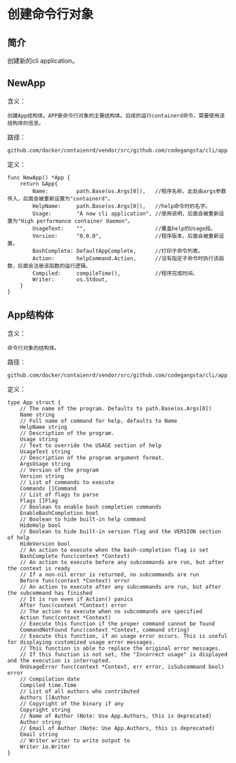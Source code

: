 创建命令行对象
======================================================
## 简介
创建新的cli application。

## NewApp
含义：

    创建App结构体。APP是命令行对象的主要结构体。后续的运行containerd命令，需要使用该结构体的信息。

路径：

    github.com/docker/contaienrd/vendor/src/github.com/codegangsta/cli/app.go

定义：

    func NewApp() *App {
        return &App{
            Name:         path.Base(os.Args[0]),   //程序名称，此处由args参数传入，后面会被重新设置为"containerd"。
            HelpName:     path.Base(os.Args[0]),   //help命令时的名字。
            Usage:        "A new cli application", //使用说明，后面会被重新设置为"High performance container daemon"。
            UsageText:    "",                      //覆盖help的Usage段。
            Version:      "0.0.0",                 //程序版本，后面会被重新设置。
            BashComplete: DefaultAppComplete,      //打印子命令列表。
            Action:       helpCommand.Action,      //没有指定子命令时执行该函数，后面会注册该函数的运行逻辑。
            Compiled:     compileTime(),           //程序完成时间。
            Writer:       os.Stdout,
        }
    }

## App结构体
含义：

    命令行对象的结构体。

路径：

    github.com/docker/contaienrd/vendor/src/github.com/codegangsta/cli/app.go

定义：

    type App struct {
        // The name of the program. Defaults to path.Base(os.Args[0])
        Name string
        // Full name of command for help, defaults to Name
        HelpName string
        // Description of the program.
        Usage string
        // Text to override the USAGE section of help
        UsageText string
        // Description of the program argument format.
        ArgsUsage string
        // Version of the program
        Version string
        // List of commands to execute
        Commands []Command
        // List of flags to parse
        Flags []Flag
        // Boolean to enable bash completion commands
        EnableBashCompletion bool
        // Boolean to hide built-in help command
        HideHelp bool
        // Boolean to hide built-in version flag and the VERSION section of help
        HideVersion bool
        // An action to execute when the bash-completion flag is set
        BashComplete func(context *Context)
        // An action to execute before any subcommands are run, but after the context is ready
        // If a non-nil error is returned, no subcommands are run
        Before func(context *Context) error
        // An action to execute after any subcommands are run, but after the subcommand has finished
        // It is run even if Action() panics
        After func(context *Context) error
        // The action to execute when no subcommands are specified
        Action func(context *Context)
        // Execute this function if the proper command cannot be found
        CommandNotFound func(context *Context, command string)
        // Execute this function, if an usage error occurs. This is useful for displaying customized usage error messages.
        // This function is able to replace the original error messages.
        // If this function is not set, the "Incorrect usage" is displayed and the execution is interrupted.
        OnUsageError func(context *Context, err error, isSubcommand bool) error
        // Compilation date
        Compiled time.Time
        // List of all authors who contributed
        Authors []Author
        // Copyright of the binary if any
        Copyright string
        // Name of Author (Note: Use App.Authors, this is deprecated)
        Author string
        // Email of Author (Note: Use App.Authors, this is deprecated)
        Email string
        // Writer writer to write output to
        Writer io.Writer
    }

